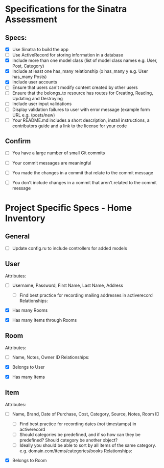 # Specifications for the Sinatra Assessment

## Specs:
- [x] Use Sinatra to build the app
- [ ] Use ActiveRecord for storing information in a database
- [x] Include more than one model class (list of model class names e.g. User, Post, Category)
- [x] Include at least one has_many relationship (x has_many y e.g. User has_many Posts)
- [x] Include user accounts
- [ ] Ensure that users can't modify content created by other users
- [ ] Ensure that the belongs_to resource has routes for Creating, Reading, Updating and Destroying
- [ ] Include user input validations
- [ ] Display validation failures to user with error message (example form URL e.g. /posts/new)
- [ ] Your README.md includes a short description, install instructions, a contributors guide and a link to the license for your code

## Confirm
- [ ] You have a large number of small Git commits
- [ ] Your commit messages are meaningful
- [ ] You made the changes in a commit that relate to the commit message
- [ ] You don't include changes in a commit that aren't related to the commit message



# Project Specific Specs - Home Inventory
## General
- [ ] Update config.ru to include controllers for added models


## User
Attributes:
- [ ] Username, Password, First Name, Last Name, Address
	- [ ] Find best practice for recording mailing addresses in activerecord
Relationships:
- [x] Has many Rooms
- [x] Has many Items through Rooms 


## Room
Attributes:
- [ ] Name, Notes, Owner ID
Relationships:
- [x] Belongs to User
- [x] Has many Items


## Item
Attributes:
- [ ] Name, Brand, Date of Purchase, Cost, Category, Source, Notes, Room ID
	- [ ] Find best practice for recording dates (not timestamps) in activerecord
	- [ ] Should categories be predefined, and if so how can they be predefined? Should category be another object?
	- [ ] Ideally you should be able to sort by all items of the same category. e.g. domain.com/items/categories/books
Relationships:
- [x] Belongs to Room

